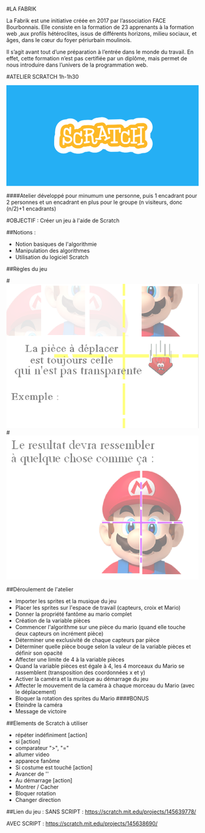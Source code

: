 #LA FABRIK

La Fabrik est une initiative créée en 2017 par l’association FACE Bourbonnais. Elle consiste en la formation de 23 apprenants à la formation web ,aux profils hétéroclites, issus de différents horizons, milieu sociaux, et âges, dans le cœur du foyer périurbain moulinois.

Il s’agit avant tout d’une préparation à l’entrée dans le monde du travail. En effet, cette formation n’est pas certifiée par un diplôme, mais permet de nous introduire dans l’univers de la programmation web.

#ATELIER SCRATCH 1h-1h30

![alt tag](scratch.png)

####Atelier développé pour minumum une personne, puis 1 encadrant pour 2 personnes et un encadrant en plus pour le groupe 
	(n visiteurs, donc (n/2)+1 encadrants)

#OBJECTIF : Créer un jeu à l'aide de Scratch

##Notions : 

- Notion basiques de l'algorithmie
- Manipulation des algorithmes
- Utilisation du logiciel Scratch

##Règles du jeu

#![alt tag](mario.png)  
#![alt tag](mario2.png)  

##Déroulement de l'atelier

- Importer les sprites et la musique du jeu
- Placer les sprites sur l'espace de travail (capteurs, croix et Mario)
- Donner la propriété fantôme au mario complet
- Création de la variable pièces
- Commencer l'algorithme sur une pièce du mario (quand elle touche deux capteurs on incrément pièce)
- Déterminer une exclusivité de chaque capteurs par pièce
- Déterminer quelle pièce bouge selon la valeur de la variable pièces et définir son opacité
- Affecter une limite de 4 à la variable pièces
- Quand la variable pièces est égale à 4, les 4 morceaux du Mario se rassemblent (transposition des coordonnées x et y)
- Activer la caméra et la musique au démarrage du jeu
- Affecter le mouvement de la caméra à chaque morceau du Mario (avec le déplacement)
- Bloquer la rotation des sprites du Mario
####BONUS
- Eteindre la caméra
- Message de victoire

##Elements de Scratch à utiliser

- répéter indéfiniment  [action]
- si  [action]
- comparateur ">", "="
- allumer video
- apparece fanôme
- Si costume est touché [action]
- Avancer de ''
- Au démarrage [action]
- Montrer / Cacher
- Bloquer rotation
- Changer direction

##Lien du jeu :
SANS SCRIPT : <https://scratch.mit.edu/projects/145639778/>

AVEC SCRIPT : <https://scratch.mit.edu/projects/145638690/>